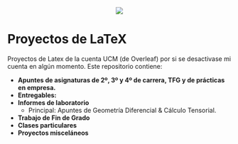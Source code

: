 
<p align="center">
  <img src="https://github.com/user-attachments/assets/a81d6392-aadf-49cf-ba38-f777442d5d9c" />
</p>

# Proyectos de LaTeX
Proyectos de Latex de la cuenta UCM (de Overleaf) por si se desactivase mi cuenta en algún momento. Este repositorio contiene:
* **Apuntes de asignaturas de 2º, 3º y 4º de carrera, TFG y de prácticas en empresa.**
* **Entregables:**
* **Informes de laboratorio**
  * Principal: Apuntes de Geometría Diferencial & Cálculo Tensorial. 
* **Trabajo de Fin de Grado**
* **Clases particulares**
* **Proyectos misceláneos**
